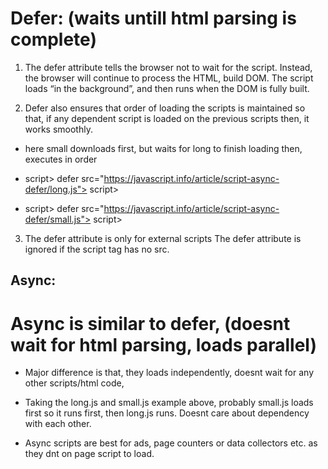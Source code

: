 <!--  refer link: https://javascript.info/script-async-defer  -->

# Defer: (waits untill html parsing is complete)

1.  The defer attribute tells the browser not to wait for the script.
    Instead, the browser will continue to process the HTML, build DOM.
    The script loads “in the background”, and then runs when the DOM is fully built.

2.  Defer also ensures that order of loading the scripts is maintained so that, if any
    dependent script is loaded on the previous scripts then, it works smoothly.

- here small downloads first, but waits for long to finish loading then, executes in order

- script> defer src="https://javascript.info/article/script-async-defer/long.js"> script>
- script> defer src="https://javascript.info/article/script-async-defer/small.js"> script>

3. The defer attribute is only for external scripts
   The defer attribute is ignored if the script tag has no src.

## Async:

# Async is similar to defer, (doesnt wait for html parsing, loads parallel)

- Major difference is that, they loads independently, doesnt wait for any other scripts/html code,
- Taking the long.js and small.js example above, probably small.js loads first so it runs first, then long.js runs.
  Doesnt care about dependency with each other.

- Async scripts are best for ads, page counters or data collectors etc. as they dnt on page script to load.
